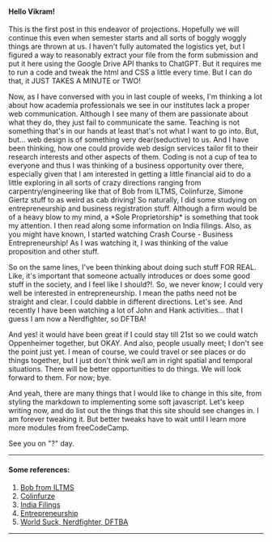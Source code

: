 <h4> Hello Vikram!</h4>

<p>This is the first post in this endeavor of projections. Hopefully we will continue this even when semester starts and all sorts of boggly woggly things are thrown at us. I haven't fully automated the logistics yet, but I figured a way to reasonably extract your file from the form submission and put it here using the Google Drive API thanks to ChatGPT. But it requires me to run a code and tweak the html and CSS a little every time. But I can do that, it JUST TAKES A MINUTE or TWO!</p>

<p>Now, as I have conversed with you in last couple of weeks, I'm thinking a lot about how academia professionals we see in our institutes lack a proper web communication. Although I see many of them are passionate about what they do, they just fail to communicate the same. Teaching is not something that's in our hands at least that's not what I want to go into. But, but... web design is of something very dear(seductive) to us. And I have been thinking, how one could provide web design services tailor fit to their research interests and other aspects of them. Coding is not a cup of tea to everyone and thus I was thinking of a business opportunity over there, especially given that I am interested in getting a little financial aid to do a little exploring in all sorts of crazy directions ranging from carpentry/engineering like that of Bob from ILTMS, Colinfurze, Simone Giertz stuff to as weird as cab driving! So naturally, I did some studying on entrepreneurship and business registration stuff. Although a firm would be of a heavy blow to my mind, a *Sole Proprietorship* is something that took my attention. I then read along some information on India filings. Also, as you might have known, I started watching Crash Course - Business Entrepreneurship! As I was watching it, I was thinking of the value proposition and other stuff.</p>

<p>So on the same lines, I've been thinking about doing such stuff FOR REAL. Like, it's important that someone actually introduces or does some good stuff in the society, and I feel like I should?!. So, we never know; I could very well be interested in entrepreneurship. I mean the paths need not be straight and clear. I could dabble in different directions. Let's see. And recently I have  been watching a lot of John and Hank activities... that I guess I am now a Nerdfighter, so DFTBA!</p>

<p>And yes! it would have been great if I could stay till 21st so we could watch Oppenheimer together, but OKAY. And also, people usually meet; I don't see the point just yet. I mean of course, we could travel or see places or do things together, but I just don't think we/I am in right spatial and temporal situations. There will be better opportunities to do things. We will look forward to them. For now; bye.</p>

<p>And yeah, there are many things that I would like to change in this site, from styling the markdown to implementing some soft javascript. Let's keep writing now, and do list out the things that this site should see changes in. I am forever tweaking it. But better tweaks have to wait until I learn more more modules from freeCodeCamp.</p>

<p>See you on "?" day.</p>

<hr>
<h4>Some references:</h4>


<ol>
  <li><a href="https://www.youtube.com/@Iliketomakestuff">Bob from ILTMS</a></li>
  <li><a href="https://www.youtube.com/@colinfurze">Colinfurze</a></li>
  <li><a href="https://www.indiafilings.com/learn/what-are-the-types-of-registration/">India Filings</a></li>
  <li><a href="https://www.youtube.com/watch?v=YHBVjv4MYXE&list=PL8dPuuaLjXtNamNKW5qlS-nKgA0on7Qze">Entrepreneurship</a></li>
  <li><a href="https://www.youtube.com/watch?v=FyQi79aYfxU">World Suck, Nerdfighter, DFTBA</a></li>
</ol>

<hr>
